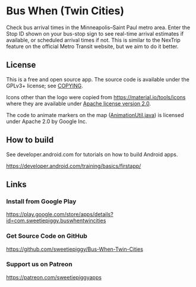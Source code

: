 # Bus When (Twin Cities)

Check bus arrival times in the Minneapolis–Saint Paul metro area. Enter the
Stop ID shown on your bus-stop sign to see real-time arrival estimates if
available, or scheduled arrival times if not. This is similar to the NexTrip
feature on the official Metro Transit website, but we aim to do it better.

## License

This is a free and open source app. The source code is available under the
GPLv3+ license; see [COPYING](COPYING).

Icons other than the logo were copied from https://material.io/tools/icons
where they are available under [Apache
license version 2.0](https://www.apache.org/licenses/LICENSE-2.0.html).

The code to animate markers on the map
([AnimationUtil.java](app/src/main/java/com/sweetiepiggy/buswhentwincities/AnimationUtil.java))
is licensed under Apache 2.0 by Google Inc.

## How to build

See developer.android.com for tutorials on how to build Android apps.

https://developer.android.com/training/basics/firstapp/

## Links

### Install from Google Play

https://play.google.com/store/apps/details?id=com.sweetiepiggy.buswhentwincities

### Get Source Code on GitHub
https://github.com/sweetiepiggy/Bus-When-Twin-Cities

### Support us on Patreon
https://patreon.com/sweetiepiggyapps
